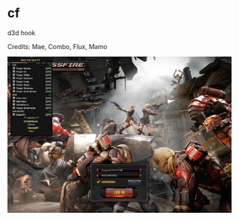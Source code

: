 # cf
d3d hook 



Credits: Mae, Combo, Flux, Mamo




![alt text](https://github.com/jsanoza/cf/blob/main/Credits.png)
